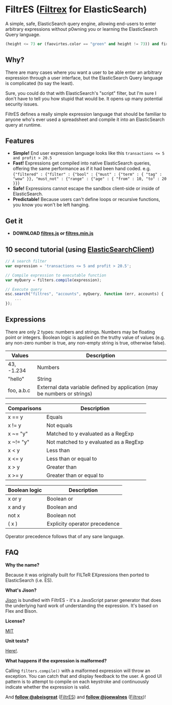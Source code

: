 FiltrES ([Filtrex](https://github.com/joewalnes/filtrex) for ElasticSearch)
=======

A simple, safe, ElasticSearch query engine, allowing end-users to enter arbitrary expressions without p0wning you or learning the ElasticSearch Query language.

````python
(height <= 73 or (faovirtes.color == "green" and height != 73)) and firstname ~= "o.+"
````

Why?
----

There are many cases where you want a user to be able enter an arbitrary expression through a user interface, but the ElasticSearch Query language is complicated (to say the least). 

Sure, you could do that with ElasticSearch's "script" filter, but I'm sure I don't have to tell you how stupid that would be. It opens up many potential security issues.

FiltrES defines a really simple expression language that should be familiar to anyone who's ever used a spreadsheet and compile it into an ElasticSearch query at runtime.

Features
--------

*   **Simple!** End user expression language looks like this `transactions <= 5 and profit > 20.5`
*   **Fast!** Expressions get compiled into native ElasticSearch queries, offering the same performance as if it had been hand coded. e.g. `{"filtered" : {"filter" : {"bool" : {"must" : {"term" : { "tag" : "wow" }}, "must_not" : {"range" : {"age" : { "from" : 10, "to" : 20 }}}`
*   **Safe!** Expressions cannot escape the sandbox client-side or inside of ElasticSearch.
*   **Predictable!** Because users can't define loops or recursive functions, you know you won't be left hanging.

Get it
------

*    **DOWNLOAD [filtres.js](https://rawgit.com/abeisgreat/filtres/master/filtres.js) or [filtres.min.js](https://rawgit.com/abeisgreat/filtres/master/filtres.min.js)**

10 second tutorial (using [ElasticSearchClient](https://github.com/phillro/node-elasticsearch-client))
------------------

````javascript
// A search filter
var expression = 'transactions <= 5 and profit > 20.5';

// Compile expression to executable function
var myQuery = filters.compile(expression);

// Execute query
esc.search("filtres", "accounts", myQuery, function (err, accounts) {
    ...
});
````

Expressions
-----------

There are only 2 types: numbers and strings. Numbers may be floating point or integers. Boolean logic is applied on the truthy value of values (e.g. any non-zero number is true, any non-empty string is true, otherwise false).

Values | Description
--- | ---
43, -1.234 | Numbers
"hello" | String
foo, a.b.c | External data variable defined by application (may be numbers or strings)

Comparisons | Description
--- | ---
x == y | Equals
x != y | Not equals
x ~= "y" | Matched to y evaluated as a RegExp
x ~!= "y" | Not matched to y evaluated as a RegExp
x < y | Less than
x <= y | Less than or equal to
x > y | Greater than
x >= y | Greater than or equal to

Boolean logic | Description
--- | ---
x or y | Boolean or
x and y | Boolean and
not x | Boolean not
( x ) | Explicity operator precedence

Operator precedence follows that of any sane language.

FAQ
---

**Why the name?**

Because it was originally built for FILTeR EXpressions then ported to ElasticSearch (i.e. ES).

**What's Jison?**

[Jison](http://zaach.github.io/jison/) is bundled with FiltrES - it's a JavaScript parser generator that does the underlying hard work of understanding the expression. It's based on Flex and Bison.

**License?**

[MIT](https://github.com/abeisgreat/filtres/raw/master/LICENSE)

**Unit tests?**

[Here!](https://github.com/abeisgreat/filtres/blob/master/test/filtrex-test.js).

**What happens if the expression is malformed?**

Calling `filters.compile()` with a malformed expression will throw an exception. You can catch that and display feedback to the user. A good UI pattern is to attempt to compile on each keystroke and continuously indicate whether the expression is valid.

And **[follow @abeisgreat](https://twitter.com/abeisgreat)** ([FiltrES](https://github.com/abeisgreat/filtrES)) and **[follow @joewalnes](https://twitter.com/joewalnes)** ([Filtrex](https://github.com/joewalnes/filtrex))!

